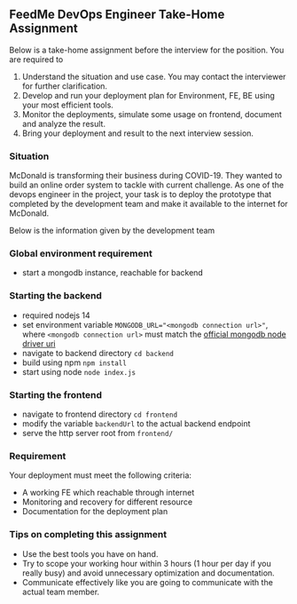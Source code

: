 ## FeedMe DevOps Engineer Take-Home Assignment
Below is a take-home assignment before the interview for the position. You are required to
1. Understand the situation and use case. You may contact the interviewer for further clarification.
2. Develop and run your deployment plan for Environment, FE, BE using your most efficient tools.
3. Monitor the deployments, simulate some usage on frontend, document and analyze the result.
4. Bring your deployment and result to the next interview session.

### Situation
McDonald is transforming their business during COVID-19. They wanted to build an online order system to tackle with current challenge. As one of the devops engineer in the project, your task is to deploy the prototype that completed by the development team and make it available to the internet for McDonald.

Below is the information given by the development team

### Global environment requirement
- start a mongodb instance, reachable for backend

### Starting the backend
- required nodejs 14
- set environment variable `MONGODB_URL="<mongodb connection url>"`, where `<mongodb connection url>` must match the [official mongodb node driver uri](https://docs.mongodb.com/drivers/node/current/fundamentals/connection/#connection-uri)
- navigate to backend directory `cd backend`
- build using npm `npm install`
- start using node `node index.js`

### Starting the frontend
- navigate to frontend directory `cd frontend`
- modify the variable `backendUrl` to the actual backend endpoint
- serve the http server root from `frontend/`

### Requirement
Your deployment must meet the following criteria:
- A working FE which reachable through internet
- Monitoring and recovery for different resource
- Documentation for the deployment plan

### Tips on completing this assignment
- Use the best tools you have on hand.
- Try to scope your working hour within 3 hours (1 hour per day if you really busy) and avoid unnecessary optimization and documentation.
- Communicate effectively like you are going to communicate with the actual team member.
